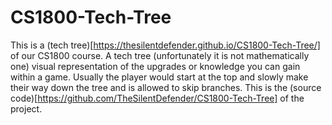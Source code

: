 # CS1800-Tech-Tree
This is a (tech tree)[https://thesilentdefender.github.io/CS1800-Tech-Tree/] of our CS1800 course. A tech tree (unfortunately it is not mathematically one) visual representation of the upgrades or knowledge you can gain within a game. Usually the player would start at the top and slowly make their way down the tree and is allowed to skip branches. This is the (source code)[https://github.com/TheSilentDefender/CS1800-Tech-Tree] of the project.
